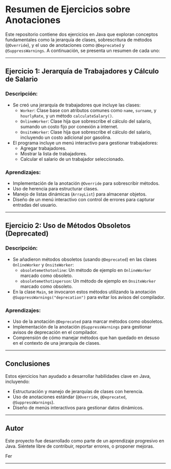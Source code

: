 
# Resumen de Ejercicios sobre Anotaciones

Este repositorio contiene dos ejercicios en Java que exploran conceptos fundamentales como la jerarquía de clases, sobrescritura de métodos (`@Override`), y el uso de anotaciones como `@Deprecated` y `@SuppressWarnings`. A continuación, se presenta un resumen de cada uno:

---

## Ejercicio 1: Jerarquía de Trabajadores y Cálculo de Salario

### Descripción:

- Se creó una jerarquía de trabajadores que incluye las clases:
  - `Worker`: Clase base con atributos comunes como `name`, `surname`, y `hourlyRate`, y un método `calculateSalary()`.
  - `OnlineWorker`: Clase hija que sobrescribe el cálculo del salario, sumando un costo fijo por conexión a internet.
  - `OnsiteWorker`: Clase hija que sobrescribe el cálculo del salario, incluyendo un costo adicional por gasolina.
- El programa incluye un menú interactivo para gestionar trabajadores:
  - Agregar trabajadores.
  - Mostrar la lista de trabajadores.
  - Calcular el salario de un trabajador seleccionado.

### Aprendizajes:

- Implementación de la anotación `@Override` para sobrescribir métodos.
- Uso de herencia para estructurar clases.
- Manejo de listas dinámicas (`ArrayList`) para almacenar objetos.
- Diseño de un menú interactivo con control de errores para capturar entradas del usuario.

---

## Ejercicio 2: Uso de Métodos Obsoletos (Deprecated)

### Descripción:

- Se añadieron métodos obsoletos (usando `@Deprecated`) en las clases `OnlineWorker` y `OnsiteWorker`:
  - `obsoletemethotonline`: Un método de ejemplo en `OnlineWorker` marcado como obsoleto.
  - `obsoletemethotinperson`: Un método de ejemplo en `OnsiteWorker` marcado como obsoleto.
- En la clase `Main`, se invocaron estos métodos utilizando la anotación `@SuppressWarnings("deprecation")` para evitar los avisos del compilador.

### Aprendizajes:

- Uso de la anotación `@Deprecated` para marcar métodos como obsoletos.
- Implementación de la anotación `@SuppressWarnings` para gestionar avisos de deprecación en el compilador.
- Comprensión de cómo manejar métodos que han quedado en desuso en el contexto de una jerarquía de clases.

---

## Conclusiones

Estos ejercicios han ayudado a desarrollar habilidades clave en Java, incluyendo:
- Estructuración y manejo de jerarquías de clases con herencia.
- Uso de anotaciones estándar (`@Override`, `@Deprecated`, `@SuppressWarnings`).
- Diseño de menús interactivos para gestionar datos dinámicos.

---

## Autor
Este proyecto fue desarrollado como parte de un aprendizaje progresivo en Java. Siéntete libre de contribuir, reportar errores, o proponer mejoras.

Fer

---


